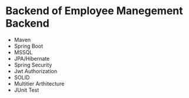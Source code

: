 # Backend of  Employee Manegement Backend
- Maven
- Spring Boot
- MSSQL
- JPA/Hibernate
- Spring Security
- Jwt Authorization
- SOLID
- Multitier Arthitecture
- JUnit Test
